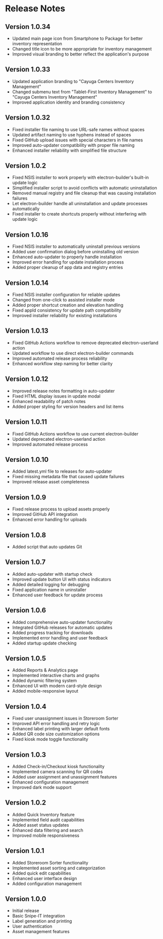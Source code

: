 # Release Notes


## Version 1.0.34
- Updated main page icon from Smartphone to Package for better inventory representation
- Changed title icon to be more appropriate for inventory management
- Improved visual branding to better reflect the application's purpose

## Version 1.0.33
- Updated application branding to "Cayuga Centers Inventory Management"
- Changed submenu text from "Tablet-First Inventory Management" to "Cayuga Centers Inventory Management"
- Improved application identity and branding consistency

## Version 1.0.32
- Fixed installer file naming to use URL-safe names without spaces
- Updated artifact naming to use hyphens instead of spaces
- Fixed GitHub upload issues with special characters in file names
- Improved auto-updater compatibility with proper file naming
- Enhanced installer reliability with simplified file structure

## Version 1.0.2
- Fixed NSIS installer to work properly with electron-builder's built-in update logic
- Simplified installer script to avoid conflicts with automatic uninstallation
- Removed manual registry and file cleanup that was causing installation failures
- Let electron-builder handle all uninstallation and update processes automatically
- Fixed installer to create shortcuts properly without interfering with update logic

## Version 1.0.16
- Fixed NSIS installer to automatically uninstall previous versions
- Added user confirmation dialog before uninstalling old version
- Enhanced auto-updater to properly handle installation
- Improved error handling for update installation process
- Added proper cleanup of app data and registry entries

## Version 1.0.14
- Fixed NSIS installer configuration for reliable updates
- Changed from one-click to assisted installer mode
- Added proper shortcut creation and elevation handling
- Fixed appId consistency for update path compatibility
- Improved installer reliability for existing installations

## Version 1.0.13
- Fixed GitHub Actions workflow to remove deprecated electron-userland action
- Updated workflow to use direct electron-builder commands
- Improved automated release process reliability
- Enhanced workflow step naming for better clarity

## Version 1.0.12
- Improved release notes formatting in auto-updater
- Fixed HTML display issues in update modal
- Enhanced readability of patch notes
- Added proper styling for version headers and list items

## Version 1.0.11
- Fixed GitHub Actions workflow to use current electron-builder
- Updated deprecated electron-userland action
- Improved automated release process

## Version 1.0.10
- Added latest.yml file to releases for auto-updater
- Fixed missing metadata file that caused update failures
- Improved release asset completeness

## Version 1.0.9
- Fixed release process to upload assets properly
- Improved GitHub API integration
- Enhanced error handling for uploads

## Version 1.0.8
- Added script that auto updates Git

## Version 1.0.7
- Added auto-updater with startup check
- Improved update button UI with status indicators
- Added detailed logging for debugging
- Fixed application name in uninstaller
- Enhanced user feedback for update process

## Version 1.0.6
- Added comprehensive auto-updater functionality
- Integrated GitHub releases for automatic updates
- Added progress tracking for downloads
- Implemented error handling and user feedback
- Added startup update checking

## Version 1.0.5
- Added Reports & Analytics page
- Implemented interactive charts and graphs
- Added dynamic filtering system
- Enhanced UI with modern card-style design
- Added mobile-responsive layout

## Version 1.0.4
- Fixed user unassignment issues in Storeroom Sorter
- Improved API error handling and retry logic
- Enhanced label printing with larger default fonts
- Added QR code size customization options
- Fixed kiosk mode toggle functionality

## Version 1.0.3
- Added Check-in/Checkout kiosk functionality
- Implemented camera scanning for QR codes
- Added user assignment and unassignment features
- Enhanced configuration management
- Improved dark mode support

## Version 1.0.2
- Added Quick Inventory feature
- Implemented field audit capabilities
- Added asset status updates
- Enhanced data filtering and search
- Improved mobile responsiveness

## Version 1.0.1
- Added Storeroom Sorter functionality
- Implemented asset sorting and categorization
- Added quick edit capabilities
- Enhanced user interface design
- Added configuration management

## Version 1.0.0
- Initial release
- Basic Snipe-IT integration
- Label generation and printing
- User authentication
- Asset management features 